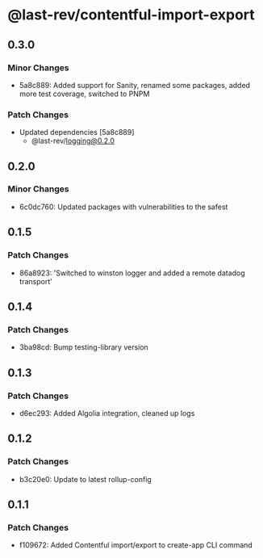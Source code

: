# @last-rev/contentful-import-export

## 0.3.0

### Minor Changes

- 5a8c889: Added support for Sanity, renamed some packages, added more test coverage, switched to PNPM

### Patch Changes

- Updated dependencies [5a8c889]
  - @last-rev/logging@0.2.0

## 0.2.0

### Minor Changes

- 6c0dc760: Updated packages with vulnerabilities to the safest

## 0.1.5

### Patch Changes

- 86a8923: 'Switched to winston logger and added a remote datadog transport'

## 0.1.4

### Patch Changes

- 3ba98cd: Bump testing-library version

## 0.1.3

### Patch Changes

- d6ec293: Added Algolia integration, cleaned up logs

## 0.1.2

### Patch Changes

- b3c20e0: Update to latest rollup-config

## 0.1.1

### Patch Changes

- f109672: Added Contentful import/export to create-app CLI command
